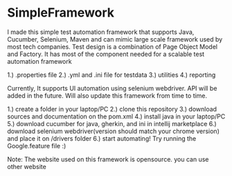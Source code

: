 # SimpleFramework
I made this simple test automation framework that supports Java, Cucumber, Selenium, Maven and can mimic large scale framework used by most tech companies. Test design is a combination of Page Object Model and Factory. It has most of the component needed for a scalable test automation framework 

  1.) .properties file 
  2.) .yml and .ini file for testdata 
  3.) utilities
  4.) reporting

Currently, It supports UI automation using selenium webdriver. API will be added in the future. Will also update this framework from time to time.

1.) create a folder in your laptop/PC
2.) clone this repository 
3.) download sources and documentation on the pom.xml
4.) install java in your laptop/PC 
5.) download cucumber for java, gherkin, and ini in intellij marketplace
6.) download selenium webdriver(version should match your chrome version) and place it on /drivers folder
6.) start automating! Try running the Google.feature file :)


Note:
The website used on this framework is opensource. you can use other website

